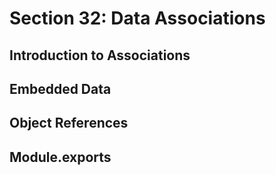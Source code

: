 # Section 32: Data Associations

## Introduction to Associations

## Embedded Data

## Object References

## Module.exports
